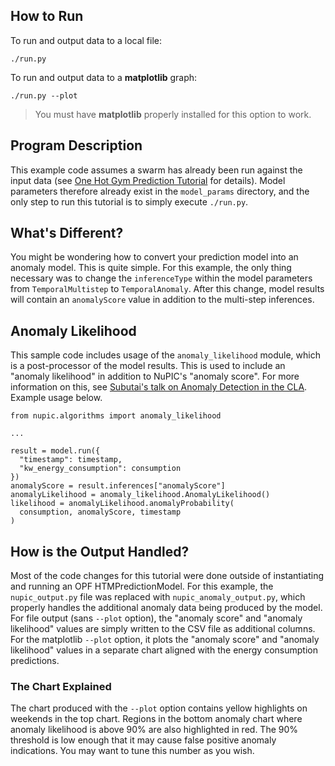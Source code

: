 ## How to Run

To run and output data to a local file:

    ./run.py

To run and output data to a **matplotlib** graph:

    ./run.py --plot

> You must have **matplotlib** properly installed for this option to work.

## Program Description

This example code assumes a swarm has already been run against the input data (see [One Hot Gym Prediction Tutorial](../../prediction/one_gym/README.md) for details). Model parameters therefore already exist in the `model_params` directory, and the only step to run this tutorial is to simply execute `./run.py`.

## What's Different?

You might be wondering how to convert your prediction model into an anomaly model. This is quite simple. For this example, the only thing necessary was to change the `inferenceType` within the model parameters from `TemporalMultistep` to `TemporalAnomaly`. After this change, model results will contain an `anomalyScore` value in addition to the multi-step inferences.

## Anomaly Likelihood

This sample code includes usage of the `anomaly_likelihood` module, which is a post-processor of the model results. This is used to include an "anomaly likelihood" in addition to NuPIC's "anomaly score". For more information on this, see [Subutai's talk on Anomaly Detection in the CLA](https://www.youtube.com/watch?v=nVCKjZWYavM). Example usage below.

```
from nupic.algorithms import anomaly_likelihood

...

result = model.run({
  "timestamp": timestamp,
  "kw_energy_consumption": consumption
})
anomalyScore = result.inferences["anomalyScore"]
anomalyLikelihood = anomaly_likelihood.AnomalyLikelihood()
likelihood = anomalyLikelihood.anomalyProbability(
  consumption, anomalyScore, timestamp
)

```

## How is the Output Handled?

Most of the code changes for this tutorial were done outside of instantiating and running an OPF HTMPredictionModel. For this example, the `nupic_output.py` file was replaced with `nupic_anomaly_output.py`, which properly handles the additional anomaly data being produced by the model. For file output (sans `--plot` option), the "anomaly score" and "anomaly likelihood" values are simply written to the CSV file as additional columns. For the matplotlib `--plot` option, it plots the "anomaly score" and "anomaly likelihood" values in a separate chart aligned with the energy consumption predictions.

### The Chart Explained

The chart produced with the `--plot` option contains yellow highlights on weekends in the top chart. Regions in the bottom anomaly chart where anomaly likelihood is above 90% are also highlighted in red. The 90% threshold is low enough that it may cause false positive anomaly indications. You may want to tune this number as you wish.
